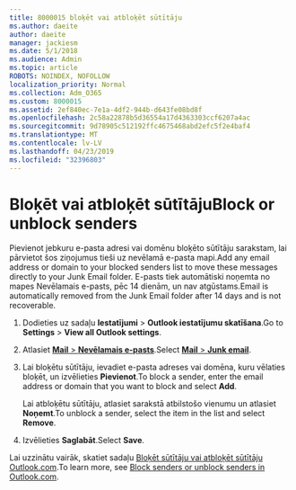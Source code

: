 ```yaml
---
title: 8000015 bloķēt vai atbloķēt sūtītāju
ms.author: daeite
author: daeite
manager: jackiesm
ms.date: 5/1/2018
ms.audience: Admin
ms.topic: article
ROBOTS: NOINDEX, NOFOLLOW
localization_priority: Normal
ms.collection: Adm_O365
ms.custom: 8000015
ms.assetid: 2ef840ec-7e1a-4df2-944b-d643fe08bd8f
ms.openlocfilehash: 2c58a22878b5d36554a17d4363303ccf6207a4ac
ms.sourcegitcommit: 9d78905c512192ffc4675468abd2efc5f2e4baf4
ms.translationtype: MT
ms.contentlocale: lv-LV
ms.lasthandoff: 04/23/2019
ms.locfileid: "32396803"
---
```

# <a name="block-or-unblock-senders"></a><span data-ttu-id="8ae14-102">Bloķēt vai atbloķēt sūtītāju</span><span class="sxs-lookup"><span data-stu-id="8ae14-102">Block or unblock senders</span></span>

<span data-ttu-id="8ae14-103">Pievienot jebkuru e-pasta adresi vai domēnu bloķēto sūtītāju sarakstam, lai pārvietot šos ziņojumus tieši uz nevēlamā e-pasta mapi.</span><span class="sxs-lookup"><span data-stu-id="8ae14-103">Add any email address or domain to your blocked senders list to move these messages directly to your Junk Email folder.</span></span> <span data-ttu-id="8ae14-104">E-pasts tiek automātiski noņemta no mapes Nevēlamais e-pasts, pēc 14 dienām, un nav atgūstams.</span><span class="sxs-lookup"><span data-stu-id="8ae14-104">Email is automatically removed from the Junk Email folder after 14 days and is not recoverable.</span></span>
  
1. <span data-ttu-id="8ae14-105">Dodieties uz sadaļu **Iestatījumi** \> **Outlook iestatījumu skatīšana**.</span><span class="sxs-lookup"><span data-stu-id="8ae14-105">Go to **Settings** \> **View all Outlook settings**.</span></span> 
    
2. <span data-ttu-id="8ae14-106">Atlasiet [ **Mail** \> **Nevēlamais e-pasts**](https://outlook.live.com/mail/options/mail/junkEmail).</span><span class="sxs-lookup"><span data-stu-id="8ae14-106">Select [**Mail** \> **Junk email**](https://outlook.live.com/mail/options/mail/junkEmail).</span></span> 
    
3. <span data-ttu-id="8ae14-107">Lai bloķētu sūtītāju, ievadiet e-pasta adreses vai domēna, kuru vēlaties bloķēt, un izvēlieties **Pievienot**.</span><span class="sxs-lookup"><span data-stu-id="8ae14-107">To block a sender, enter the email address or domain that you want to block and select **Add**.</span></span> 
    
    <span data-ttu-id="8ae14-108">Lai atbloķētu sūtītāju, atlasiet sarakstā atbilstošo vienumu un atlasiet **Noņemt**.</span><span class="sxs-lookup"><span data-stu-id="8ae14-108">To unblock a sender, select the item in the list and select **Remove**.</span></span>
    
4. <span data-ttu-id="8ae14-109">Izvēlieties **Saglabāt**.</span><span class="sxs-lookup"><span data-stu-id="8ae14-109">Select **Save**.</span></span> 
    
<span data-ttu-id="8ae14-110">Lai uzzinātu vairāk, skatiet sadaļu [Bloķēt sūtītāju vai atbloķēt sūtītāju Outlook.com](https://go.microsoft.com/fwlink/p/?linkid=873133).</span><span class="sxs-lookup"><span data-stu-id="8ae14-110">To learn more, see [Block senders or unblock senders in Outlook.com](https://go.microsoft.com/fwlink/p/?linkid=873133).</span></span>
  

